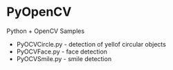 PyOpenCV
========

Python + OpenCV Samples

- PyOCVCircle.py - detection of yellof circular objects
- PyOCVFace.py - face detection
- PyOCVSmile.py - smile detection
